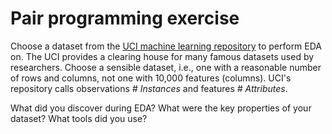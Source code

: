 # Pair programming exercise

Choose a dataset from the [UCI machine learning repository](https://archive.ics.uci.edu/ml/datasets.html) to perform EDA on.  The UCI provides a clearing house for many famous datasets used by researchers.  Choose a sensible dataset, i.e., one with a reasonable number of rows and columns, not one with 10,000 features (columns).  UCI's repository calls observations *# Instances* and features *# Attributes*.

What did you discover during EDA?  What were the key properties of your dataset?  What tools did you use?

